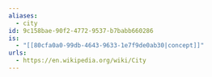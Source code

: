 ```yaml
---
aliases:
  - city
id: 9c158bae-90f2-4772-9537-b7babb660286
is:
  - "[[80cfa0a0-99db-4643-9633-1e7f9de0ab30|concept]]"
urls:
  - https://en.wikipedia.org/wiki/City
---
```

